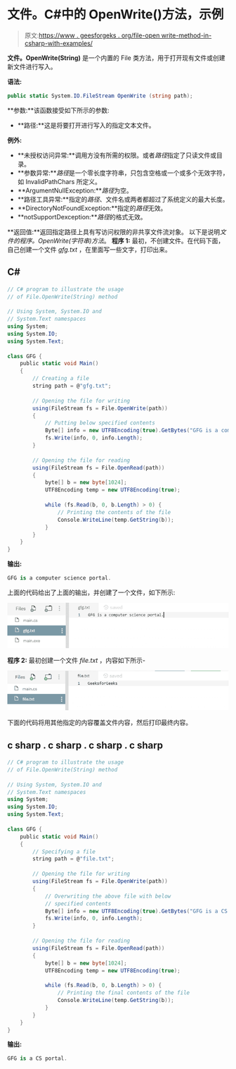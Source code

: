 # 文件。C#中的 OpenWrite()方法，示例

> 原文:[https://www . geesforgeks . org/file-open write-method-in-csharp-with-examples/](https://www.geeksforgeeks.org/file-openwrite-method-in-csharp-with-examples/)

**文件。OpenWrite(String)** 是一个内置的 File 类方法，用于打开现有文件或创建新文件进行写入。

**语法:**

```cs
public static System.IO.FileStream OpenWrite (string path);
```

**参数:**该函数接受如下所示的参数:

*   **路径:**这是将要打开进行写入的指定文本文件。

**例外:**

*   **未授权访问异常:**调用方没有所需的权限。或者*路径*指定了只读文件或目录。
*   **参数异常:***路径*是一个零长度字符串，只包含空格或一个或多个无效字符，如 InvalidPathChars 所定义。
*   **ArgumentNullException:***路径*为空。
*   **路径工具异常:**指定的*路径*、文件名或两者都超过了系统定义的最大长度。
*   **DirectoryNotFoundException:**指定的*路径*无效。
*   **notSupportDexception:***路径*的格式无效。

**返回值:**返回指定路径上具有写访问权限的非共享文件流对象。
以下是说明*文件的程序。OpenWrite(字符串)方法*。
**程序 1:** 最初，不创建文件。在代码下面，自己创建一个文件 *gfg.txt* ，在里面写一些文字，打印出来。

## C#

```cs
// C# program to illustrate the usage
// of File.OpenWrite(String) method

// Using System, System.IO and
// System.Text namespaces
using System;
using System.IO;
using System.Text;

class GFG {
    public static void Main()
    {
        // Creating a file
        string path = @"gfg.txt";

        // Opening the file for writing
        using(FileStream fs = File.OpenWrite(path))
        {
            // Putting below specified contents
            Byte[] info = new UTF8Encoding(true).GetBytes("GFG is a computer science portal.");
            fs.Write(info, 0, info.Length);
        }

        // Opening the file for reading
        using(FileStream fs = File.OpenRead(path))
        {
            byte[] b = new byte[1024];
            UTF8Encoding temp = new UTF8Encoding(true);

            while (fs.Read(b, 0, b.Length) > 0) {
                // Printing the contents of the file
                Console.WriteLine(temp.GetString(b));
            }
        }
    }
}
```

**输出:**

```cs
GFG is a computer science portal.
```

上面的代码给出了上面的输出，并创建了一个文件，如下所示:

![gfg.txt](img/7e18b91ece7d43bc0b7095d8d1914a6a.png)

**程序 2:** 最初创建一个文件 *file.txt* ，内容如下所示-

![file.txt](img/355ab557f458f371c9801a73f6a6e8b5.png)

下面的代码将用其他指定的内容覆盖文件内容，然后打印最终内容。

## c sharp . c sharp . c sharp . c sharp

```cs
// C# program to illustrate the usage
// of File.OpenWrite(String) method

// Using System, System.IO and
// System.Text namespaces
using System;
using System.IO;
using System.Text;

class GFG {
    public static void Main()
    {
        // Specifying a file
        string path = @"file.txt";

        // Opening the file for writing
        using(FileStream fs = File.OpenWrite(path))
        {
            // Overwriting the above file with below
            // specified contents
            Byte[] info = new UTF8Encoding(true).GetBytes("GFG is a CS portal.");
            fs.Write(info, 0, info.Length);
        }

        // Opening the file for reading
        using(FileStream fs = File.OpenRead(path))
        {
            byte[] b = new byte[1024];
            UTF8Encoding temp = new UTF8Encoding(true);

            while (fs.Read(b, 0, b.Length) > 0) {
                // Printing the final contents of the file
                Console.WriteLine(temp.GetString(b));
            }
        }
    }
}
```

**输出:**

```cs
GFG is a CS portal.
```
